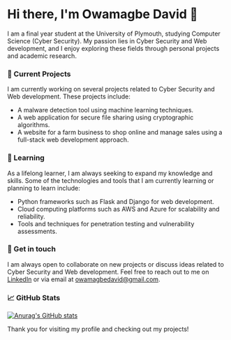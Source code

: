 
# Hi there, I'm Owamagbe David 👋
I am a final year student at the University of Plymouth, studying Computer Science (Cyber Security). My passion lies in Cyber Security and Web development, and I enjoy exploring these fields through personal projects and academic research.

### 🔭 Current Projects
I am currently working on several projects related to Cyber Security and Web development. These projects include:

- A malware detection tool using machine learning techniques.
- A web application for secure file sharing using cryptographic algorithms.
- A website for a farm business to shop online and manage sales using a full-stack web development approach.
### 🌱 Learning
As a lifelong learner, I am always seeking to expand my knowledge and skills. Some of the technologies and tools that I am currently learning or planning to learn include:

- Python frameworks such as Flask and Django for web development.
- Cloud computing platforms such as AWS and Azure for scalability and reliability.
- Tools and techniques for penetration testing and vulnerability assessments.
### 💬 Get in touch
I am always open to collaborate on new projects or discuss ideas related to Cyber Security and Web development. Feel free to reach out to me on [LinkedIn](https://www.linkedin.com/in/david-owamagbe-82a044200/) or via email at owamagbedavid@gmail.com.

### 📈 GitHub Stats
[![Anurag's GitHub stats](https://github-readme-stats.vercel.app/api?username=atuke&count_private=true)](https://github.com/anuraghazra/github-readme-stats)


Thank you for visiting my profile and checking out my projects!

